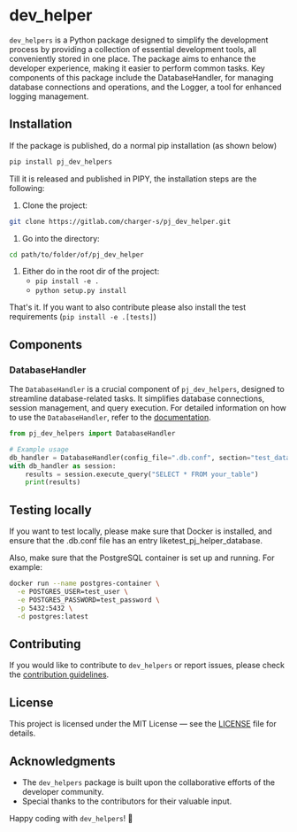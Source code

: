 # dev_helper
`dev_helpers` is a Python package designed to simplify the development process by providing a collection of essential development tools, all conveniently stored in one place. The package aims to enhance the developer experience, making it easier to perform common tasks. Key components of this package include the DatabaseHandler, for managing database connections and operations, and the Logger, a tool for enhanced logging management.

## Installation

If the package is published, do a normal pip installation (as shown below)
```bash
pip install pj_dev_helpers
```
Till it is released and published in PIPY, the installation steps are the following:
1. Clone the project: 
```bash 
git clone https://gitlab.com/charger-s/pj_dev_helper.git
```
1. Go into the directory:
```bash
cd path/to/folder/of/pj_dev_helper
```
1. Either do in the root dir of the project:
    - `pip install -e .`
    - `python setup.py install`

That's it. If you want to also contribute please also install the test requirements
(`pip install -e .[tests]`)
    

## Components

### DatabaseHandler

The `DatabaseHandler` is a crucial component of `pj_dev_helpers`, designed to streamline database-related tasks. 
It simplifies database connections, session management, and query execution. 
For detailed information on how to use the `DatabaseHandler`,
refer to the [documentation](documentation/database_handler.md).

```python
from pj_dev_helpers import DatabaseHandler

# Example usage
db_handler = DatabaseHandler(config_file=".db.conf", section="test_database")
with db_handler as session:
    results = session.execute_query("SELECT * FROM your_table")
    print(results)
```

## Testing locally

If you want to test locally, please make sure that Docker is installed, and ensure that the .db.conf file has an entry liketest_pj_helper_database.

Also, make sure that the PostgreSQL container is set up and running. For example:

```bash
docker run --name postgres-container \
  -e POSTGRES_USER=test_user \
  -e POSTGRES_PASSWORD=test_password \
  -p 5432:5432 \
  -d postgres:latest
```
## Contributing

If you would like to contribute to `dev_helpers` or report issues, please check the [contribution guidelines](CONTRIBUTING.md).

## License

This project is licensed under the MIT License — see the [LICENSE](LICENSE) file for details.

## Acknowledgments

- The `dev_helpers` package is built upon the collaborative efforts of the developer community.
- Special thanks to the contributors for their valuable input.

Happy coding with `dev_helpers`! 🚀
